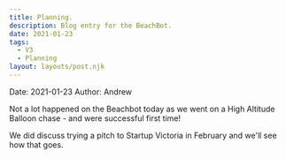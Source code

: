 ```yaml
---
title: Planning.
description: Blog entry for the BeachBot.
date: 2021-01-23
tags:
  - V3
  - Planning
layout: layouts/post.njk
---
```

Date: 2021-01-23
Author: Andrew

Not a lot happened on the Beachbot today as we went on a High Altitude Balloon chase - and were successful first time! 

We did discuss trying a pitch to Startup Victoria in February and we'll see how that goes.



